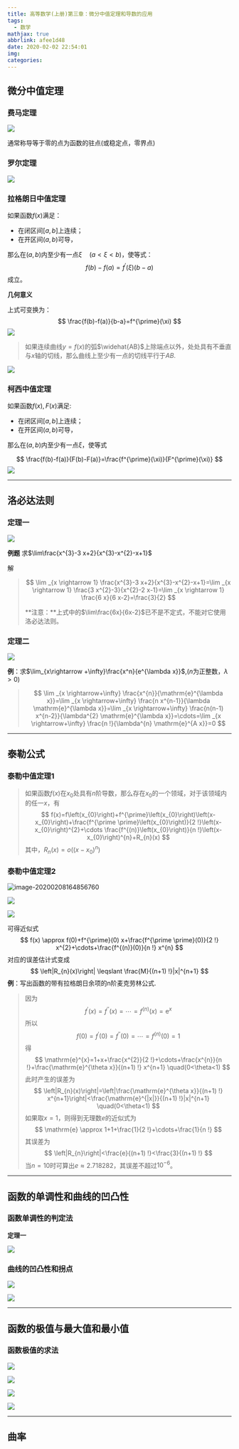 ```yaml
---
title: 高等数学(上册)第三章：微分中值定理和导数的应用
tags:
  - 数学
mathjax: true
abbrlink: afee1d48
date: 2020-02-02 22:54:01
img:
categories:
---
```



## 微分中值定理

### 费马定理

![](https://raw.githubusercontent.com/a347807131/ms/master/images/20200208142417.png)

通常称导等于零的点为函数的驻点(或稳定点，零界点)

### 罗尔定理

![](https://raw.githubusercontent.com/a347807131/ms/master/images/20200208143137.png)

### 拉格朗日中值定理

如果函数$f(x)$满足：

- 在闭区间$[a,b]$上连续；
- 在开区间$(a,b)$可导，

那么在$(a,b)$内至少有一点$\xi \quad(a<\xi<b)$，使等式：
$$
f(b)-f(a)=f^{\prime}(\xi)(b-a)
$$
成立。

**几何意义**

上式可变换为：
$$
\frac{f(b)-f(a)}{b-a}=f^{\prime}(\xi)
$$
![](https://raw.githubusercontent.com/a347807131/ms/master/images/20200208143843.png)

> 如果连续曲线$y=f(x)$的弧$\widehat{AB}$上除端点以外，处处具有不垂直与$x$轴的切线，那么曲线上至少有一点的切线平行于$AB$.

![](https://raw.githubusercontent.com/a347807131/ms/master/images/20200208145535.png)

### 柯西中值定理

如果函数$f(x),F(x)$满足:

- 在闭区间$[a,b]$上连续；
- 在开区间$(a,b)$可导，

那么在$(a,b)$内至少有一点$\xi$，使等式

$$
\frac{f(b)-f(a)}{F(b)-F(a)}=\frac{f^{\prime}(\xi)}{F^{\prime}(\xi)}
$$
![](https://raw.githubusercontent.com/a347807131/ms/master/images/20200208151404.png)

---

## 洛必达法则

### 定理一

![](https://raw.githubusercontent.com/a347807131/ms/master/images/20200208151907.png)

**例题** 求$\lim\frac{x^{3}-3 x+2}{x^{3}-x^{2}-x+1}$

解

> $$
> \lim _{x \rightarrow 1} \frac{x^{3}-3 x+2}{x^{3}-x^{2}-x+1}=\lim _{x \rightarrow 1} \frac{3 x^{2}-3}{x^{2}-2 x-1}=\lim _{x \rightarrow 1} \frac{6 x}{6 x-2}=\frac{3}{2}
> $$
>
> **注意：**上式中的$\lim\frac{6x}{6x-2}$已不是不定式，不能对它使用洛必达法则。

### 定理二

![](https://raw.githubusercontent.com/a347807131/ms/master/images/20200208153245.png)

**例**：求$\lim_{x\rightarrow +\infty}\frac{x^n}{e^{\lambda x}}$,($n$为正整数，$\lambda>0$)

> $$
> \lim _{x \rightarrow+\infty} \frac{x^{n}}{\mathrm{e}^{\lambda x}}=\lim _{x \rightarrow+\infty} \frac{n x^{n-1}}{\lambda \mathrm{e}^{\lambda x}}=\lim _{x \rightarrow+\infty} \frac{n(n-1) x^{n-2}}{\lambda^{2} \mathrm{e}^{\lambda x}}=\cdots=\lim _{x \rightarrow+\infty} \frac{n !}{\lambda^{n} \mathrm{e}^{A x}}=0
> $$

---

## 泰勒公式

### 泰勒中值定理1

> 如果函数$f(x)$在$x_0$处具有$n$阶导数，那么存在$x_0$的一个领域，对于该领域内的任一$x$，有
> $$
> f(x)=f\left(x_{0}\right)+f^{\prime}\left(x_{0}\right)\left(x-x_{0}\right)+\frac{f^{\prime \prime}\left(x_{0}\right)}{2 !}\left(x-x_{0}\right)^{2}+\cdots \frac{f^{(n)}\left(x_{0}\right)}{n !}\left(x-x_{0}\right)^{n}+R_{n}(x)
> $$
> 其中，$R_{n}(x)=o\left(\left(x-x_{0}\right)^{n}\right)$



### 泰勒中值定理2



![image-20200208164856760](C:\Users\Administrator\AppData\Roaming\Typora\typora-user-images\image-20200208164856760.png)

![](https://raw.githubusercontent.com/a347807131/ms/master/images/20200208170238.png)

![](https://raw.githubusercontent.com/a347807131/ms/master/images/20200208170528.png)

可得近似式
$$
f(x) \approx f(0)+f^{\prime}(0) x+\frac{f^{\prime \prime}(0)}{2 !} x^{2}+\cdots+\frac{f^{(n)}(0)}{n !} x^{n}
$$
对应的误差估计式变成
$$
\left|R_{n}(x)\right| \leqslant \frac{M}{(n+1) !}|x|^{n+1}
$$
**例**：写出函数的带有拉格朗日余项的n阶麦克劳林公式.

> 因为
> $$
> f^{\prime}(x)=f^{\prime \prime}(x)=\cdots=f^{(n)}(x)=\mathrm{e}^{x}
> $$
> 所以
> $$
> f(0)=f^{\prime}(0)=f^{\prime \prime}(0)=\cdots=f^{(n)}(0)=1
> $$
> 得
> $$
> \mathrm{e}^{x}=1+x+\frac{x^{2}}{2 !}+\cdots+\frac{x^{n}}{n !}+\frac{\mathrm{e}^{\theta x}}{(n+1) !} x^{n+1} \quad(0<\theta<1)
> $$
> 此时产生的误差为
> $$
> \left|R_{n}(x)\right|=\left|\frac{\mathrm{e}^{\theta x}}{(n+1) !} x^{n+1}\right|<\frac{\mathrm{e}^{|x|}}{(n+1) !}|x|^{n+1} \quad(0<\theta<1)
> $$
> 如果取$x=1$，则得到无理数$e$的近似式为
> $$
> \mathrm{e} \approx 1+1+\frac{1}{2 !}+\cdots+\frac{1}{n !}
> $$
> 其误差为
> $$
> \left|R_{n}\right|<\frac{e}{(n+1) !}<\frac{3}{(n+1) !}
> $$
> 当$n=10$时可算出$e\approx 2.718 282$，其误差不超过$10^{-6}$。

---

## 函数的单调性和曲线的凹凸性

### 函数单调性的判定法

**定理一**

![](https://raw.githubusercontent.com/a347807131/ms/master/images/20200208172756.png)

### 曲线的凹凸性和拐点

![](https://raw.githubusercontent.com/a347807131/ms/master/images/20200208173023.png)

![](https://raw.githubusercontent.com/a347807131/ms/master/images/20200208173235.png)

---

## 函数的极值与最大值和最小值

### 函数极值的求法

![](https://raw.githubusercontent.com/a347807131/ms/master/images/20200208180952.png)

![](https://raw.githubusercontent.com/a347807131/ms/master/images/20200208181036.png)

![](https://raw.githubusercontent.com/a347807131/ms/master/images/20200208181112.png)

![](https://raw.githubusercontent.com/a347807131/ms/master/images/20200208181158.png)

---

## 曲率

